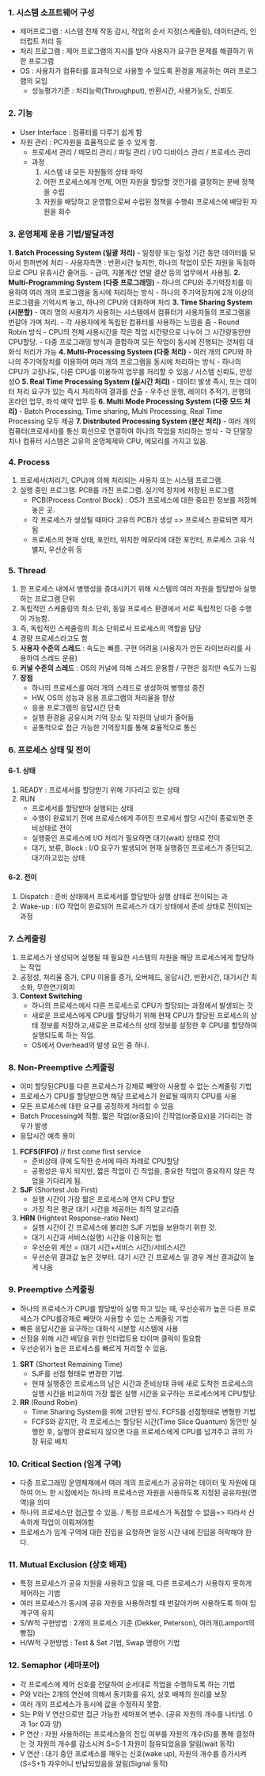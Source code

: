### 1. 시스템 소프트웨어 구성
* 제어프로그램 : 시스템 전체 작동 감시, 작업의 순서 지정(스케줄링), 데이터관리, 인터럽트 처리 등
* 처리 프로그램 : 제어 프로그램의 지시를 받아 사용자가 요구한 문제를 해결하기 위한 프로그램
* OS : 사용자가 컴퓨터를 효과적으로 사용할 수 있도록 환경을 제공하는 여러 프로그램의 모임
    - 성능평가기준 : 처리능력(Throughput), 반환시간, 사용가능도, 신뢰도
### 2. 기능
* User Interface : 컴퓨터를 다루기 쉽게 함
* 자원 관리 : PC자원을 효율적으로 쓸 수 있게 함.
    - 프로세서 관리 / 메모리 관리 / 파일 관리 / I/O 디바이스 관리 / 프로세스 관리
    - 과정
        1) 시스템 내 모든 자원들의 상태 파악
        2) 어떤 프로세스에게 언제, 어떤 자원을 할당할 것인가를 결정하는 분배 정책을 수립
        3) 자원을 배당하고 운영함으로써 수립된 정책을 수행4) 프로세스에 배당된 자원을 회수

### 3. 운영체제 운용 기법/발달과정
**1. Batch Processing System (일괄 처리)**
    - 일정량 또는 일정 기간 동안 데이터를 모아서 한꺼번에 처리
    - 사용자측면 : 반환시간 늦지만, 하나의 작업이 모든 자원을 독점하므로 CPU 유휴시간 줄어듬.
    - 급여, 지불계산 연말 결산 등의 업무에서 사용됨.
**2. Multi-Programming System (다중 프로그래밍)**
    - 하나의 CPU와 주기억장치를 이용하여 여러 개의 프로그램을 동시에 처리하는 방식
    - 하나의 주기억장치에 2개 이상의 프로그램을 기억시켜 놓고, 하나의 CPU와 대화하며 처리
**3. Time Sharing System (시분할)**
    - 여러 명의 사용자가 사용하는 시스템에서 컴퓨터가 사용자들의 프로그램을 번갈아 가며 처리.
    - 각 사용자에게 독립된 컵퓨터를 사용하는 느낌을 줌
    - Round Robin 방식
    - CPU의 전체 사용시간을 작은 작업 시간량으로 나누어 그 시간량동안만 CPU할당.
    - 다중 프로그래밍 방식과 결합하여 모든 작업이 동시에 진행되는 것처럼 대화식 처리가 가능
**4. Multi-Processing System (다중 처리)**
    - 여러 개의 CPU와 하나의 주기억장치를 이용하여 여러 개의 프로그램을 동시에 처리하는 방식
    - 하나의 CPU가 고장나도, 다른 CPU를 이용하여 업무를 처리할 수 있음./ 시스템 신뢰도, 안정성O
**5. Real Time Processing System (실시간 처리)**
    - 데이터 발생 즉시, 또는 데이터 처리 요구가 있는 즉시 처리하여 결과를 산출
    - 우주선 운행, 레이더 추적기, 은행의 온라인 업무, 좌석 예약 업무 등
**6. Multi Mode Processing System (다중 모드 처리)**
    - Batch Processing, Time sharing, Multi Processing, Real Time Processing 모두 제공
**7. Distributed Processing System (분산 처리)**
    - 여러 개의 컴퓨터(프로세서)를 통신 회선으로 연결하여 하나의 작업을 처리하는 방식
    - 각 단말장치나 컴퓨터 시스템은 고유의 운영체제와 CPU, 메모리를 가지고 있음.

### 4. Process
1. 프로세서(처리기, CPU)에 의해 처리되는 사용자 또는 시스템 프로그램.
2. 실행 중인 프로그램. PCB를 가진 프로그램. 실기억 장치에 저장된 프로그램
    - PCB(Process Control Block) : OS가 프로세스에 대한 중요한 정보를 저장해 놓은 곳.
    - 각 프로세스가 생성될 때마다 고유의 PCB가 생성 => 프로세스 완료되면 제거됨
    - 프로세스의 현재 상태, 포인터, 위치한 메모리에 대한 포인터, 프로세스 고유 식별자, 우선순위 등

### 5. Thread
1. 한 프로세스 내에서 병행성을 증대시키기 위해 시스템의 여러 자원을 할당받아 실행하는 프로그램 단위
2. 독립적인 스케줄링의 최소 단위, 동일 프로세스 환경에서 서로 독립적인 다중 수행이 가능함.
3. 즉, 독립적인 스케줄링의 최소 단위로서 프로세스의 역할을 담당
4. 경량 프로세스라고도 함
5. **사용자 수준의 스레드** : 속도는 빠름. 구현 어려움 (사용자가 만든 라이브러리를 사용하여 스레드 운용)
6. **커널 수준의 스레드** : OS의 커널에 의해 스레드 운용함 / 구현은 쉽지만 속도가 느림
7. **장점**
    - 하나의 프로세스를 여러 개의 스레드로 생성하여 병행성 증진
    - HW, OS의 성능과 응용 프로그램의 처리율을 향상
    - 응용 프로그램의 응답시간 단축
    - 실행 환경을 공유시켜 기억 장소 및 자원의 낭비가 줄어듦
    - 공통적으로 접근 가능한 기억장치를 통해 효율적으로 통신

### 6. 프로세스 상태 및 전이 
#### 6-1. 상태
1. READY : 프로세서를 할당받기 위해 기다리고 있는 상태
2. RUN
    - 프로세서를 할당받아 실행되는 상태
    - 수행이 완료되기 전에 프로세스에게 주어진 프로세서 할당 시간이 종료되면 준비상태로 전이
    - 실행중인 프로세스에 I/O 처리가 필요하면 대기(wait) 상태로 전이
    - 대기, 보류, Block : I/O 요구가 발생되어 현재 실행중인 프로세스가 중단되고, 대기하고있는 상태
#### 6-2. 전이
1. Dispatch : 준비 상태에서 프로세서를 할당받아 실행 상태로 전이되는 과
2. Wake-up : I/O 작업이 완료되어 프로세스가 대기 상태에서 준비 상태로 전이되는 과정


### 7. 스케줄링
1. 프로세스가 생성되어 실행될 때 필요한 시스템의 자원을 해당 프로세스에게 할당하는 작업
2. 공정성, 처리율 증가, CPU 이용률 증가, 오버헤드, 응답시간, 반환시간, 대기시간 최소화, 무한연기회피
3. **Context Switching**
   - 하나의 프로세스에서 다른 프로세스로 CPU가 할당되는 과정에서 발생되는 것
   - 새로운 프로세스에게 CPU를 할당하기 위해 현재 CPU가 할당된 프로세스의 상태 정보를 저장하고,새로운 프로세스의 상태 정보를 설정한 후 CPU를 할당하여 실행되도록 하는 작업.
   - OS에서 Overhead의 발생 요인 중 하나.


### 8. Non-Preemptive 스케줄링
- 이미 할당된CPU를 다른 프로세스가 강제로 빼앗아 사용할 수 없는 스케줄링 기법
- 프로세스가 CPU를 할당받으면 해당 프로세스가 완료될 때까지 CPU를 사용
- 모든 프로세스에 대한 요구를 공정하게 처리할 수 있음
- Batch Processing에 적함. 짧은 작업(or중요)이 긴작업(or중요x)을 기다리는 경우가 발생
- 응답시간 예측 용이

1. **FCFS(FIFO)** // first come first service
    - 준비상태 큐에 도착한 순서에 따라 차례로 CPU할당
    - 공평성은 유지 되지만, 짧은 작업이 긴 작업을, 중요한 작업이 중요하지 않은 작업을 기다리게 됨.
2. **SJF** (Shortest Job First)
    - 실행 시간이 가장 짧은 프로세스에 먼저 CPU 할당
    - 가장 적은 평균 대기 시간을 제공하는 최적 알고리즘
3. **HRN** (Hightest Response-ratio Next)
    - 실행 시간이 긴 프로세스에 불리한 SJF 기법을 보완하기 위한 것.
    - 대기 시간과 서비스(실행) 시간을 이용하는 법
    - 우선순위 계산 = (대기 시간+서비스 시간)/서비스시간
    - 우선순위 결과값 높은 것부터. 대기 시간 긴 프로세스 일 경우 계산 결과값이 높게 나옴

### 9. Preemptive 스케줄링
- 하나의 프로세스가 CPU를 할당받아 실행 하고 있는 때, 우선순위가 높은 다른 프로세스가 CPU를강제로 빼앗아 사용할 수 있는 스케줄링 기법
- 빠른 응답시간을 요구하는 대화식 시분할 시스템에 사용
- 선점을 위해 시간 배당을 위한 인터럽트용 타이머 클럭이 필요함
- 우선순위가 높은 프로세스를 빠르게 처리할 수 있음.
1. **SRT** (Shortest Remaining Time)
    - SJF를 선점 형태로 변경한 기법. 
    - 현재 실행중인 프로세스의 남은 시간과 준비상태 큐에 새로 도착한 프로세스의 실행 시간을 비교하여 가장 짧은 실행 시간을 요구하는 프로세스에게 CPU할당.
2. **RR** (Round Robin)
    - Time Sharing System을 위해 고안된 방식. FCFS를 선점형태로 변형한 기법
    - FCFS와 같지만, 각 프로세스는 할당된 시간(Time Slice Quantum) 동안만 실행한 후, 실행이 완료되지 않으면 다음 프로세스에게 CPU를 넘겨주고 큐의 가장 뒤로 배치

### 10. Critical Section (임계 구역)
- 다중 프로그래밍 운영체제에서 여러 개의 프로세스가 공유하는 데이터 및 자원에 대하여 어느 한 시점에서는 하나의 프로세스만 자원을 사용하도록 지정된 공유자원(영역)을 의미
- 하나의 프로세스만 접근할 수 있음. / 특정 프로세스가 독점할 수 없음=> 따라서 신속하게 작업이 이뤄져야함
- 프로세스가 임계 구역에 대한 진입을 요청하면 일정 시간 내에 진입을 허락해야 한다.

### 11. Mutual Exclusion (상호 배제)
- 특정 프로세스가 공유 자원을 사용하고 있을 때, 다른 프로세스가 사용하지 못하게 제어하는 기법
- 여러 프로세스가 동시에 공유 자원을 사용하려할 때 번갈아가며 사용하도록 하여 임계구역 유지
- S/W적 구현방법 : 2개의 프로세스 기준 (Dekker, Peterson), 여러개(Lamport의 빵집)
- H/W적 구현방법 : Test & Set 기법, Swap 명령어 기법

### 12. Semaphor (세마포어)
- 각 프로세스에 제어 신호를 전달하여 순서대로 작업을 수행하도록 하는 기법
- P와 V라는 2개의 연산에 의해서 동기화를 유지, 상호 배제의 원리를 보장
- 여러 개의 프로세스가 동시에 값을 수정하지 못함.
- S는 P와 V 연산으로만 접근 가능한 세마포어 변수. (공유 자원의 개수를 나타냄. 0과 1or 0과 양)
- P 연산 : 자원 사용하려는 프로세스들의 진입 여부를 자원의 개수(S)를 통해 결정하는 것 자원의 개수를 감소시켜 S=S-1 자원이 점유되었음을 알림(wait 동작)
- V 연산 : 대기 중인 프로세스를 깨우는 신호(wake up), 자원의 개수를 증가시켜(S=S+1) 자우어니 반납되었음을 알림(Signal 동작)
